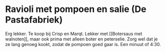 # Ravioli met pompoen en salie (De Pastafabriek)
Erg lekker. Te koop bij Crisp en Marqt. Lekker met [[Botersaus met walnoten]], maar ook prima met alleen boter en peterselie. Zorg wel dat je ze lang genoeg kookt, zodat de pompoen goed gaar is. Een minuut of 4:30.